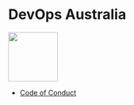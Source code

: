 # DevOps Australia

<img style="height: 100px;" src="https://raw.github.com/devopsaustralia/general/code-of-conduct/artwork/devops-australia-logo.png"/>

* [Code of Conduct](https://github.com/devopsaustralia/general/blob/master/code_of_conduct.markdown)


